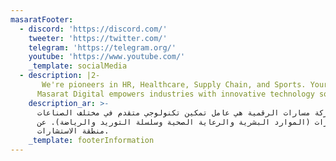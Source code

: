 ```yaml
---
masaratFooter:
  - discord: 'https://discord.com/'
    tweeter: 'https://twitter.com/'
    telegram: 'https://telegram.org/'
    youtube: 'https://www.youtube.com/'
    _template: socialMedia
  - description: |2-
       We're pioneers in HR, Healthcare, Supply Chain, and Sports. Your digital transformation begins with us.
      Masarat Digital empowers industries with innovative technology solutions.
    description_ar: >-
      شركة مسارات الرقمية هي عامل تمكين تكنولوجي متقدم في مختلف الصناعات /
      المسارات (الموارد البشرية والرعاية الصحية وسلسلة التوريد والرياضة). عن
      منطقة الاستشارات.
    _template: footerInformation
---
```




